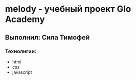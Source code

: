 # melody - учебный проект Glo Academy
## Выполнил: Сила Тимофей
### Технолигии:
- html
- css
- javascript
